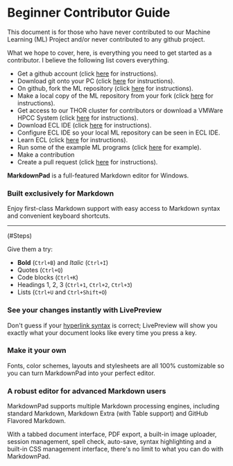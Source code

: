 Beginner Contributor Guide
==========================

This document is for those who have never contributed to our Machine Learning (ML) Project and/or never contributed to any github project.

What we hope to cover, here, is everything you need to get started as a contributor. I believe the following list covers everything.

 - Get a github account (click [here](#Steps) for instructions).
 - Download git onto your PC (click [here](#Steps) for instructions).
 - On github, fork the ML repository (click [here](#Steps) for instructions).
 - Make a local copy of the ML repository from your fork (click [here](#Steps) for instructions).
 - Get access to our THOR cluster for contributors or download a VMWare HPCC System (click [here](#Steps) for instructions).
 - Download ECL IDE (click [here](#Steps) for instructions).
 - Configure ECL IDE so your local ML repository can be seen in ECL IDE.
 - Learn ECL (click [here](#Steps) for instructions).
 - Run some of the example ML programs (click [here](#Steps) for example).
 - Make a contribution
 - Create a pull request (click [here](#Steps) for instructions).


**MarkdownPad** is a full-featured Markdown editor for Windows.

### Built exclusively for Markdown ###

Enjoy first-class Markdown support with easy access to  Markdown syntax and convenient keyboard shortcuts.

---

(#Steps)

Give them a try:

- **Bold** (`Ctrl+B`) and *Italic* (`Ctrl+I`)
- Quotes (`Ctrl+Q`)
- Code blocks (`Ctrl+K`)
- Headings 1, 2, 3 (`Ctrl+1`, `Ctrl+2`, `Ctrl+3`)
- Lists (`Ctrl+U` and `Ctrl+Shift+O`)

### See your changes instantly with LivePreview ###

Don't guess if your [hyperlink syntax](http://markdownpad.com) is correct; LivePreview will show you exactly what your document looks like every time you press a key.

### Make it your own ###

Fonts, color schemes, layouts and stylesheets are all 100% customizable so you can turn MarkdownPad into your perfect editor.

### A robust editor for advanced Markdown users ###

MarkdownPad supports multiple Markdown processing engines, including standard Markdown, Markdown Extra (with Table support) and GitHub Flavored Markdown.

With a tabbed document interface, PDF export, a built-in image uploader, session management, spell check, auto-save, syntax highlighting and a built-in CSS management interface, there's no limit to what you can do with MarkdownPad.
